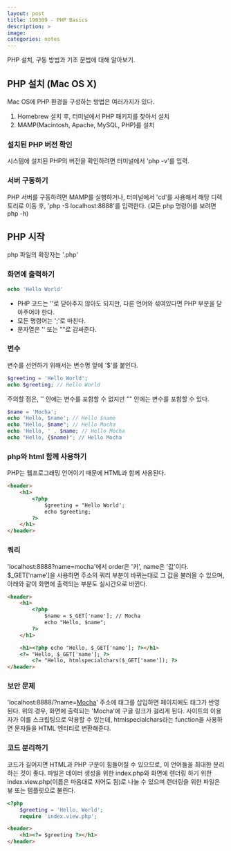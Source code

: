 ```yaml
---
layout: post
title: 190309 - PHP Basics
description: >
image: 
categories: notes
---
```


PHP 설치, 구동 방법과 기초 문법에 대해 알아보기.

## PHP 설치 (Mac OS X)
Mac OS에 PHP 환경을 구성하는 방법은 여러가지가 있다.
1. Homebrew 설치 후, 터미널에서 PHP 패키지를 찾아서 설치
2. MAMP(Macintosh, Apache, MySQL, PHP)를 설치

### 설치된 PHP 버전 확인
시스템에 설치된 PHP의 버전을 확인하려면 터미널에서 'php -v'를 입력.

### 서버 구동하기
PHP 서버를 구동하려면 MAMP를 실행하거나, 터미널에서 'cd'를 사용해서 해당 디렉토리로 이동 후, 'php -S localhost:8888'를 입력한다. (모든 php 명령어를 보려면 php -h)


## PHP 시작
php 파일의 확장자는 '.php'

### 화면에 출력하기
~~~php
echo 'Hello World'
~~~
* PHP 코드는 '<?php'로 시작해야 한다. 내용이 100% PHP로만 이루어진 파일이면 굳이 '?>'로 닫아주지 않아도 되지만, 다른 언어와 섞여있다면 PHP 부분을 닫아주어야 한다.
* 모든 명령어는 ';'로 마친다.
* 문자열은 '' 또는 ""로 감싸준다.


### 변수
변수를 선언하기 위해서는 변수명 앞에 '$'를 붙인다.
~~~php
$greeting = 'Hello World';
echo $greeting; // Hello World
~~~

주의할 점은, '' 안에는 변수를 포함할 수 없지만 "" 안에는 변수를 포함할 수 있다.
~~~php
$name = 'Mocha';
echo 'Hello, $name'; // Hello $name
echo "Hello, $name"; // Hello Mocha
echo 'Hello, ' . $name; // Hello Mocha
echo "Hello, {$name)"; // Hello Mocha
~~~

### php와 html 함께 사용하기
PHP는 웹프로그래밍 언어이기 때문에 HTML과 함께 사용된다.
~~~html
<header>
    <h1>
        <?php 
            $greeting = "Hello World';
            echo $greeting;
        ?>
    </h1>
</header>
~~~

### 쿼리
'localhost:8888?name=mocha'에서 order은 '키', name은 '값'이다. $_GET['name']을 사용하면 주소의 쿼리 부분이 바뀌는대로 그 값을 불러올 수 있으며, 아래와 같이 화면에 출력되는 부분도 실시간으로 바뀐다.

~~~html
<header>
    <h1>
        <?php 
            $name = $_GET['name']; // Mocha
            echo "Hello, $name";
        ?>
    </h1>

    <h1><?php echo "Hello, $_GET['name']; ?></h1>
    <?= "Hello, $_GET['name']; ?>
        <?= "Hello, htmlspecialchars($_GET['name']); ?>
</header>
~~~


### 보안 문제
'localhost:8888/?name=<a href="https://google.com">Mocha</a>'
주소에 태그를 삽입하면 페이지에도 태그가 반영된다. 위의 경우, 화면에 출력되는 'Mocha'에 구글 링크가 걸리게 된다. 사이트의 이용자가 이를 스크립팅으로 악용할 수 있는데, htmlspecialchars라는 function을 사용하면 문자들을 HTML 엔티티로 변환해준다.

### 코드 분리하기
코드가 길어지면 HTML과 PHP 구분이 힘들어질 수 있으므로, 이 언어들을 최대한 분리하는 것이 좋다. 파일은 데이터 생성을 위한 index.php와 화면에 렌더링 하기 위한 index.view.php(이름은 마음대로 지어도 됨)로 나눌 수 있으며 렌더링을 위한 파일은 뷰 또는 템플릿으로 불린다.
~~~php
<?php
    $greeting = 'Hello, World';
    require 'index.view.php';
~~~
~~~html
<header>
    <h1><?= $greeting ?></h1>
</header>
~~~